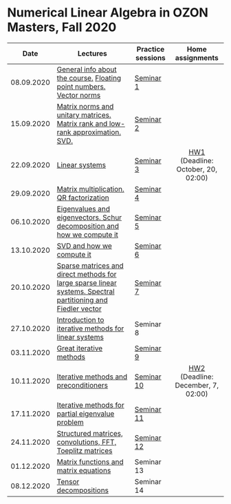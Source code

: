 # Numerical Linear Algebra in OZON Masters, Fall 2020

|Date| Lectures | Practice sessions | Home assignments|
|----|----|----| :----: |
|08.09.2020| [General info about the course.](./lectures/general_info.ipynb) [Floating point numbers. Vector norms](./lectures/lecture1/lecture-1.ipynb) | [Seminar 1](./seminars/seminar1/seminar1.ipynb) | |
| 15.09.2020 | [Matrix norms and unitary matrices. Matrix rank and low-rank approximation. SVD.](./lectures/lecture2/lecture2.ipynb) | [Seminar 2](./seminars/seminar2/seminar2.ipynb) |
| 22.09.2020 | [Linear systems](./lectures/lecture3/lecture3.ipynb) | [Seminar 3](./seminars/seminar3/seminar3.ipynb) | [HW1](./hw/hw1/hw1.ipynb) <br> (Deadline: October, 20, 02:00)
| 29.09.2020 | [Matrix multiplication. QR factorization](./lectures/lecture4/lecture4.ipynb) | [Seminar 4](./seminars/seminar4/seminar4.ipynb) | 
| 06.10.2020 | [Eigenvalues and eigenvectors. Schur decomposition and how we compute it](./lectures/lecture5/lecture5.ipynb) | [Seminar 5](./seminars/seminar5/seminar5.ipynb) |
| 13.10.2020 | [SVD and how we compute it](./lectures/lecture6/lecture6.ipynb) | [Seminar 6](./seminars/seminar6/seminar6.ipynb) |
| 20.10.2020 | [Sparse matrices and direct methods for large sparse linear systems. Spectral partitioning and Fiedler vector](./lectures/lecture7/lecture7.ipynb) | [Seminar 7](./seminars/seminar7/seminar7.ipynb) |
| 27.10.2020 | [Introduction to iterative methods for linear systems](./lectures/lecture8/lecture8.ipynb) | Seminar 8 | |
| 03.11.2020 | [Great iterative methods](./lectures/lecture9/lecture9.ipynb) | [Seminar 9](./seminars/seminar9/seminar9.ipynb) | |
| 10.11.2020 | [Iterative methods and preconditioners](./lectures/lecture10/lecture10.ipynb) | [Seminar 10](./seminars/seminar10/seminar10.ipynb) | [HW2](./hw/hw2/hw2.ipynb) <br> (Deadline: December, 7, 02:00) 
| 17.11.2020 | [Iterative methods for partial eigenvalue problem](./lectures/lecture11/lecture11.ipynb) | [Seminar 11](./seminars/seminar11/seminar11.ipynb) |
| 24.11.2020 | [Structured matrices, convolutions, FFT, Toeplitz matrices](./lectures/lecture12/lecture-12.ipynb) | [Seminar 12](./seminars/seminar12/seminar12.ipynb) |
| 01.12.2020 | [Matrix functions and matrix equations](./lectures/lecture13/lecture-13.ipynb) | Seminar 13 | |
| 08.12.2020 | [Tensor decompositions](./lectures/lecture14/lecture14.ipynb) | Seminar 14 | |
